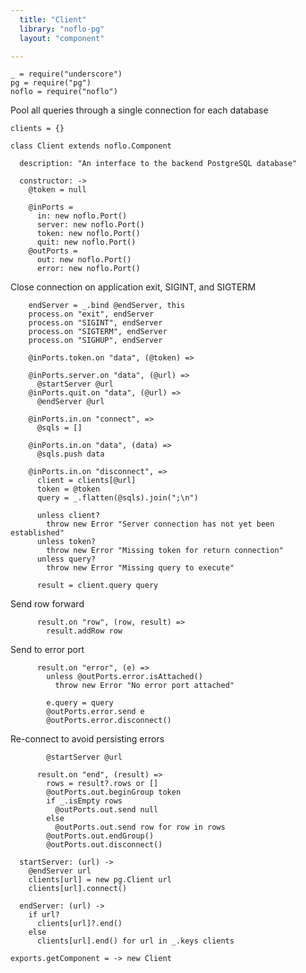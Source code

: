 ```yaml
---
  title: "Client"
  library: "noflo-pg"
  layout: "component"

---
```


    _ = require("underscore")
    pg = require("pg")
    noflo = require("noflo")
    

Pool all queries through a single connection for each database

    clients = {}
    
    class Client extends noflo.Component
    
      description: "An interface to the backend PostgreSQL database"
    
      constructor: ->
        @token = null
    
        @inPorts =
          in: new noflo.Port()
          server: new noflo.Port()
          token: new noflo.Port()
          quit: new noflo.Port()
        @outPorts =
          out: new noflo.Port()
          error: new noflo.Port()
    

Close connection on application exit, SIGINT, and SIGTERM

        endServer = _.bind @endServer, this
        process.on "exit", endServer
        process.on "SIGINT", endServer
        process.on "SIGTERM", endServer
        process.on "SIGHUP", endServer
    
        @inPorts.token.on "data", (@token) =>
    
        @inPorts.server.on "data", (@url) =>
          @startServer @url
        @inPorts.quit.on "data", (@url) =>
          @endServer @url
    
        @inPorts.in.on "connect", =>
          @sqls = []
    
        @inPorts.in.on "data", (data) =>
          @sqls.push data
    
        @inPorts.in.on "disconnect", =>
          client = clients[@url]
          token = @token
          query = _.flatten(@sqls).join(";\n")
    
          unless client?
            throw new Error "Server connection has not yet been established"
          unless token?
            throw new Error "Missing token for return connection"
          unless query?
            throw new Error "Missing query to execute"
    
          result = client.query query
    

Send row forward

          result.on "row", (row, result) =>
            result.addRow row
    

Send to error port

          result.on "error", (e) =>
            unless @outPorts.error.isAttached()
              throw new Error "No error port attached"
    
            e.query = query
            @outPorts.error.send e
            @outPorts.error.disconnect()
    

Re-connect to avoid persisting errors

            @startServer @url
    
          result.on "end", (result) =>
            rows = result?.rows or []
            @outPorts.out.beginGroup token
            if _.isEmpty rows
              @outPorts.out.send null
            else
              @outPorts.out.send row for row in rows
            @outPorts.out.endGroup()
            @outPorts.out.disconnect()
    
      startServer: (url) ->
        @endServer url
        clients[url] = new pg.Client url
        clients[url].connect()
    
      endServer: (url) ->
        if url?
          clients[url]?.end()
        else
          clients[url].end() for url in _.keys clients
    
    exports.getComponent = -> new Client
    
